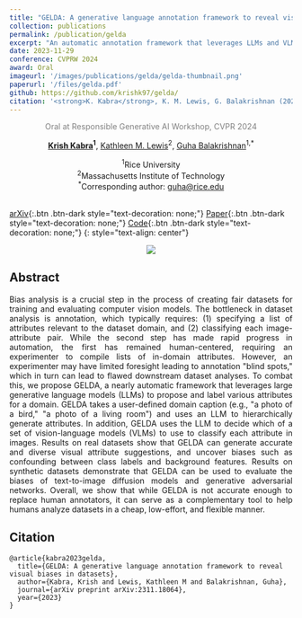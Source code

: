 ```yaml
---
title: "GELDA: A generative language annotation framework to reveal visual biases in datasets"
collection: publications
permalink: /publication/gelda
excerpt: "An automatic annotation framework that leverages LLMs and VLMs to propose and label various attributes for a domain." 
date: 2023-11-29
conference: CVPRW 2024
award: Oral 
imageurl: '/images/publications/gelda/gelda-thumbnail.png' 
paperurl: '/files/gelda.pdf'
github: https://github.com/krishk97/gelda/
citation: '<strong>K. Kabra</strong>, K. M. Lewis, G. Balakrishnan (2023). &quot;GELDA: A generative language annotation framework to reveal visual biases in datasets&quot; <i>arXiv preprint</i> arXiv:2311.18064.'
---
```


<div style="text-align:center;">
  <p style="color:gray">Oral at Responsible Generative AI Workshop, CVPR 2024</p>

  <strong><a href="https://krishk97.github.io/"> Krish Kabra</a><sup>1</sup></strong>, <a href="https://katiemlewis.github.io/">Kathleen M. Lewis</a><sup>2</sup>, <a href="https://www.guhabalakrishnan.com/">Guha Balakrishnan</a><sup>1,*</sup><br>

  <sup>1</sup>Rice University<br>
  <sup>2</sup>Massachusetts Institute of Technology<br>
  <sup>*</sup>Corresponding author: guha@rice.edu<br>
  <br>
</div>

[<i class="ai ai-arxiv-square ai-fw"></i> arXiv](https://arxiv.org/abs/2311.18064){:.btn .btn-dark style="text-decoration: none;"} [<i class="fas fa-fw fa-file-pdf"></i> Paper](/../../files/gelda.pdf){:.btn .btn-dark style="text-decoration: none;"} [<i class="fab fa-fw fa-github"></i> Code](https://github.com/krishk97/gelda/){:.btn .btn-dark style="text-decoration: none;"} 
{: style="text-align: center"}

<center><img src = '/images/publications/gelda/pipeline_gelda.png'></center>

## Abstract
<p style="text-align:justify;">
  Bias analysis is a crucial step in the process of creating fair datasets for training and evaluating computer vision models. The bottleneck in dataset analysis is annotation, which typically requires: (1) specifying a list of attributes relevant to the dataset domain, and (2) classifying each image-attribute pair. While the second step has made rapid progress in automation, the first has remained human-centered, requiring an experimenter to compile lists of in-domain attributes. However, an experimenter may have limited foresight leading to annotation "blind spots," which in turn can lead to flawed downstream dataset analyses. To combat this, we propose GELDA, a nearly automatic framework that leverages large generative language models (LLMs) to propose and label various attributes for a domain. GELDA takes a user-defined domain caption (e.g., "a photo of a bird," "a photo of a living room") and uses an LLM to hierarchically generate attributes. In addition, GELDA uses the LLM to decide which of a set of vision-language models (VLMs) to use to classify each attribute in images. Results on real datasets show that GELDA can generate accurate and diverse visual attribute suggestions, and uncover biases such as confounding between class labels and background features. Results on synthetic datasets demonstrate that GELDA can be used to evaluate the biases of text-to-image diffusion models and generative adversarial networks. Overall, we show that while GELDA is not accurate enough to replace human annotators, it can serve as a complementary tool to help humans analyze datasets in a cheap, low-effort, and flexible manner.
</p>

## Citation
```bibitex
@article{kabra2023gelda,  
  title={GELDA: A generative language annotation framework to reveal visual biases in datasets}, 
  author={Kabra, Krish and Lewis, Kathleen M and Balakrishnan, Guha},
  journal={arXiv preprint arXiv:2311.18064}, 
  year={2023}
}
```